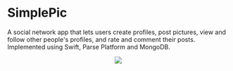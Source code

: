 # SimplePic
A social network app that lets users create profiles, post pictures, view and follow other people's profiles, and rate and comment their posts. Implemented using Swift, Parse Platform and MongoDB. 

<p align="center">
  <img src=https://github.com/alexbusol/SimplePic/blob/master/IMB_iqTVxh.gif?raw=true">
</p>
